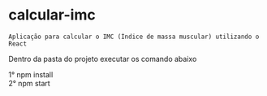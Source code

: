 # calcular-imc
    Aplicação para calcular o IMC (Índice de massa muscular) utilizando o React

Dentro da pasta do projeto executar os comando abaixo

1° npm install <br/>
2° npm start
